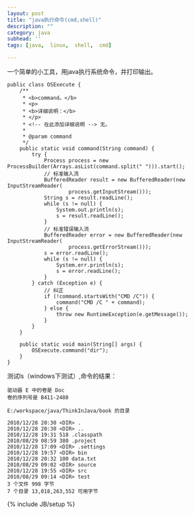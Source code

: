 ```yaml
---
layout: post
title: "java执行命令(cmd,shell)"
description: ""
category: java
subhead: ''
tags: [java,  linux,  shell,  cmd]

---
```

一个简单的小工具，用java执行系统命令，并打印输出。

    public class OSExecute {
        /**
         * <b>command。</b>
         * <p>
         * <b>详细说明：</b>
         * </p>
         * <!-- 在此添加详细说明 --> 无。
         * 
         * @param command
         */
        public static void command(String command) {
            try {
                Process process = new ProcessBuilder(Arrays.asList(command.split(" "))).start();
                // 标准输入流
                BufferedReader result = new BufferedReader(new InputStreamReader(
                        process.getInputStream()));
                String s = result.readLine();
                while (s != null) {
                    System.out.println(s);
                    s = result.readLine();
                }
                // 标准错误输入流
                BufferedReader error = new BufferedReader(new InputStreamReader(
                        process.getErrorStream()));
                s = error.readLine();
                while (s != null) {
                    System.err.println(s);
                    s = error.readLine();
                }
            } catch (Exception e) {
                // 纠正
                if (!command.startsWith("CMD /C")) {
                    command("CMD /C " + command);
                } else {
                    throw new RuntimeException(e.getMessage());
                }
            }
        }

        public static void main(String[] args) {
            OSExecute.command("dir");
        }
    }

测试ls（windows下测试）,命令的结果：

    驱动器 E 中的卷是 Doc
    卷的序列号是 B411-2480

    E:/workspace/java/ThinkInJava/book 的目录

    2010/12/28 20:30 <DIR> .
    2010/12/28 20:30 <DIR> ..
    2010/12/28 19:31 518 .classpath
    2010/08/29 08:59 380 .project
    2010/12/28 17:09 <DIR> .settings
    2010/12/28 19:57 <DIR> bin
    2010/12/28 20:32 100 data.txt
    2010/08/29 09:02 <DIR> source
    2010/12/28 19:55 <DIR> src
    2010/08/29 09:14 <DIR> test
    3 个文件 998 字节
    7 个目录 13,018,263,552 可用字节

{% include JB/setup %}